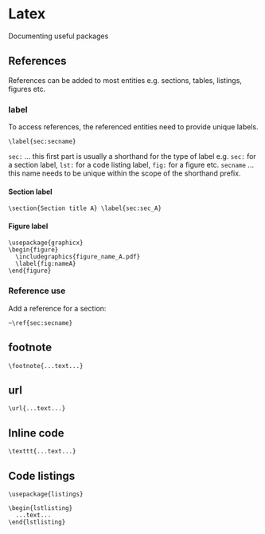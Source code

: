 # Latex

Documenting useful packages

## References

References can be added to most entities e.g. sections, tables, listings, figures etc.

### label

To access references, the referenced entities need to provide unique labels.

    \label{sec:secname}

`sec:` ... this first part is usually a shorthand for the type of label e.g. `sec:` for a section label, `lst:` for a code listing label, `fig:` for a figure etc.
`secname` ... this name needs to be unique within the scope of the shorthand prefix.

#### Section label

    \section{Section title A} \label{sec:sec_A}

#### Figure label

    \usepackage{graphicx}
    \begin{figure}
      \includegraphics{figure_name_A.pdf}
      \label{fig:nameA}
    \end{figure}

### Reference use

Add a reference for a section:

    ~\ref{sec:secname}

## footnote

    \footnote{...text...}

## url

    \url{...text...}

## Inline code

    \texttt{...text...}

## Code listings

    \usepackage{listings}
    
    \begin{lstlisting}
      ...text...
    \end{lstlisting}


